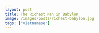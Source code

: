 ```yaml
---
layout: post
title: The Richest Man in Babylon
image: /images/posts/richest-babylon.jpg
tags: ["vietnamese"]
---
```




